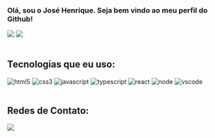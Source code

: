### Olá, sou o José Henrique. Seja bem vindo ao meu perfil do Github!

<div>
    <a href=""><img src="https://github-readme-stats.vercel.app/api?username=josehenriquepg&show_icons=true&theme=github_dark_dimmed&count_private=true&hide_rank=true&hide_title=true"/></a>
    <a href=""><img src="https://github-readme-stats.vercel.app/api/top-langs/?username=josehenriquepg&langs_count=8&theme=github_dark_dimmed&hide=html,css&hide_title=true&layout=compact"/></a>
</div>
<br/>

## Tecnologias que eu uso:

<div style="display: inline_block">
    <img align="center" alt="html5" src="https://img.shields.io/badge/HTML5-E34F26?style=for-the-badge&logo=html5&logoColor=white" />
    <img align="center" alt="css3" src="https://img.shields.io/badge/CSS3-1572B6?style=for-the-badge&logo=css3&logoColor=white" />
    <img align="center" alt="javascript" src="https://img.shields.io/badge/JavaScript-323330?style=for-the-badge&logo=javascript&logoColor=F7DF1E" />
    <img align="center" alt="typescript" src="https://img.shields.io/badge/TypeScript-323330?style=for-the-badge&logo=typescript&logoColor=F7DF1E" />
    <img align="center" alt="react" src="https://img.shields.io/badge/React.js-20232A?style=for-the-badge&logo=react&logoColor=61DAFB" />
    <img align="center" alt="node" src="https://img.shields.io/badge/Node.js-43853D?style=for-the-badge&logo=node.js&logoColor=white" />
    <img align="center" alt="vscode" src="https://img.shields.io/badge/Visual_Studio_Code-0078D4?style=for-the-badge&logo=visual%20studio%20code&logoColor=white" />
</div>
<br/>

## Redes de Contato:

<div style="display: inline_block">
    <a href="https://www.linkedin.com/in/josehenriquepg/" target="_blank">
    <img align="center" src="https://img.shields.io/badge/LinkedIn-0077B5?style=for-the-badge&logo=linkedin&logoColor=white"/></a>
</div>
